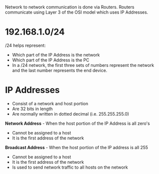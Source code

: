 Network to network communication is done via Routers. Routers communicate using Layer 3 of the OSI model which uses IP Addresses.

# 192.168.1.0/24
/24 helps represent:
- Which part of the IP Address is the network
- Which part of the IP Address is the PC
- In a /24 network, the first three sets of numbers represent the network and the last number represents the end device.

# IP Addresses
- Consist of a network and host portion
- Are 32 bits in length
- Are normally written in dotted decimal (i.e. 255.255.255.0)

**Network Address** - When the host portion of the IP Address is all zero's
- Cannot be assigned to a host
- It is the first address of the network

**Broadcast Address** - When the host portion of the IP address is all 255
- Cannot be assigned to a host
- It is the first address of the network
- Is used to send network traffic to all hosts on the network

